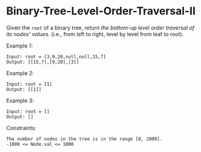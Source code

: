 # Binary-Tree-Level-Order-Traversal-II

Given the `root` of a binary tree, _return the bottom-up level order traversal of its nodes' values._ (i.e., from left to right, level by level from leaf to root).

Example 1:
```
Input: root = [3,9,20,null,null,15,7]
Output: [[15,7],[9,20],[3]]
```
Example 2:
```
Input: root = [1]
Output: [[1]]
```
Example 3:
```
Input: root = []
Output: []
``` 

Constraints:
```
The number of nodes in the tree is in the range [0, 2000].
-1000 <= Node.val <= 1000
```
